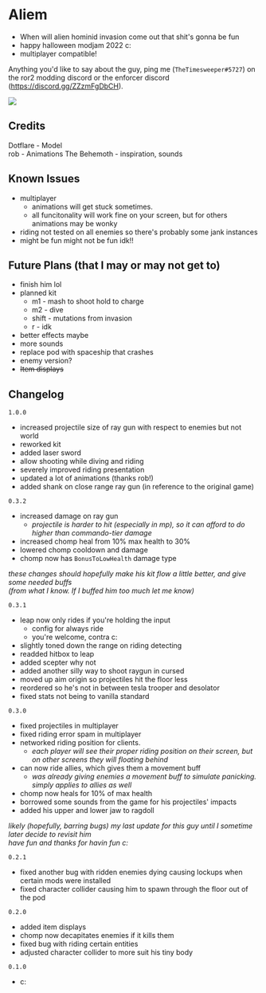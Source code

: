 # Aliem
- When will alien hominid invasion come out that shit's gonna be fun
- happy halloween modjam 2022 c:
- multiplayer compatible!

Anything you'd like to say about the guy, ping me (`TheTimesweeper#5727`) on the ror2 modding discord or the enforcer discord (https://discord.gg/ZZzmFgDbCH).

[![](https://raw.githubusercontent.com/TheTimeSweeper/the/master/AliemMod/Release/_readme/aliem.png)]()

## Credits
Dotflare - Model  
rob - Animations
The Behemoth - inspiration, sounds 

## Known Issues
- multiplayer
  - animations will get stuck sometimes. 
  - all funcitonality will work fine on your screen, but for others animations may be wonky
- riding not tested on all enemies so there's probably some jank instances
- might be fun might not be fun idk!!

## Future Plans (that I may or may not get to)
- finish him lol
- planned kit 
  - m1 - mash to shoot hold to charge
  - m2 - dive
  - shift - mutations from invasion
  - r - idk
- better effects maybe
- more sounds
- replace pod with spaceship that crashes
- enemy version?
- ~~Item displays~~

## Changelog
`1.0.0`
- increased projectile size of ray gun with respect to enemies but not world
- reworked kit
- added laser sword
- allow shooting while diving and riding
- severely improved riding presentation
- updated a lot of animations (thanks rob!)
- added shank on close range ray gun (in reference to the original game)

`0.3.2`
- increased damage on ray gun
  - *projectile is harder to hit (especially in mp), so it can afford to do higher than commando-tier damage*
- increased chomp heal from 10% max health to 30%
- lowered chomp cooldown and damage
- chomp now has `BonusToLowHealth` damage type  

*these changes should hopefully make his kit flow a little better, and give some needed buffs*  
*(from what I know. If I buffed him too much let me know)*

`0.3.1`
- leap now only rides if you're holding the input 
  - config for always ride
  - you're welcome, contra c:
- slightly toned down the range on riding detecting
- readded hitbox to leap
- added scepter why not
- added another silly way to shoot raygun in cursed
- moved up aim origin so projectiles hit the floor less
- reordered so he's not in between tesla trooper and desolator
- fixed stats not being to vanilla standard

`0.3.0`
- fixed projectiles in multiplayer
- fixed riding error spam in multiplayer
- networked riding position for clients. 
  - *each player will see their proper riding position on their screen, but on other screens they will floating behind*
- can now ride allies, which gives them a movement buff
  - *was already giving enemies a movement buff to simulate panicking. simply applies to allies as well*
- chomp now heals for 10% of max health
- borrowed some sounds from the game for his projectiles' impacts
- added his upper and lower jaw to ragdoll

*likely (hopefully, barring bugs) my last update for this guy until I sometime later decide to revisit him*  
*have fun and thanks for havin fun c:*

`0.2.1`
- fixed another bug with ridden enemies dying causing lockups when certain mods were installed
- fixed character collider causing him to spawn through the floor out of the pod
  
`0.2.0`
- added item displays
- chomp now decapitates enemies if it kills them
- fixed bug with riding certain entities
- adjusted character collider to more suit his tiny body

`0.1.0`
- c: